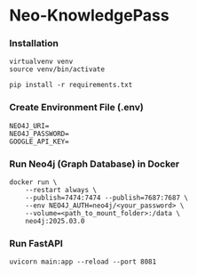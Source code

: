 # Neo-KnowledgePass

### Installation
```
virtualvenv venv
source venv/bin/activate

pip install -r requirements.txt
```

### Create Environment File (.env)
```
NEO4J_URI=
NEO4J_PASSWORD=
GOOGLE_API_KEY=
```

### Run Neo4j (Graph Database) in Docker
```
docker run \
    --restart always \
    --publish=7474:7474 --publish=7687:7687 \
    --env NEO4J_AUTH=neo4j/<your_password> \
    --volume=<path_to_mount_folder>:/data \
    neo4j:2025.03.0
```

### Run FastAPI
```
uvicorn main:app --reload --port 8081
```